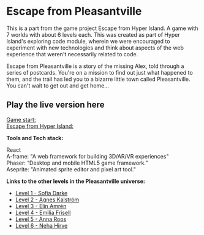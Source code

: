 # Escape from Pleasantville

This is a part from the game project Escape from Hyper Island. A game with 7 worlds with about 6 levels each.
This was created as part of Hyper Island's exploring code module, wherein we were encouraged to experiment with new technologies and think about aspects of the web experience that weren't necessarily related to code.

Escape from Pleasantville is a story of the missing Alex, told through a series of postcards. You're on a mission to find out just what happened to them, and the trail has led you to a bizarre little town called Pleasantville.
You can't wait to get out and get home...


## Play the live version here

[Game start: ](https://escapefromhyperisland.github.io/pleasantville)  
[Escape from Hyper Island: ](https://escapefromhyperisland.github.io)


**Tools and Tech stack:**

React  
A-frame: "A web framework for building 3D/AR/VR experiences"  
Phaser: “Desktop and mobile HTML5 game framework.”  
Aseprite: "Animated sprite editor and pixel art tool."  


**Links to the other levels in the Pleasantville universe:**

- [Level 1 - Sofia Darke](https://github.com/sofiadarkeweb/pleasantville)
- [Level 2 - Agnes Kalström](https://github.com/agneskalstrom/level-2-the-dream)
- [Level 3 - Elin Amrén](https://github.com/elinamren/pleasantville-level3)
- [Level 4 - Emilia Frisell](https://github.com/emiliafrisell/MazeGame)
- [Level 5 - Anna Roos](https://github.com/AnnaRoos/the-medium-aframe)
- [Level 6 - Neha Hirve](https://github.com/nehahirve/pleasantville)
